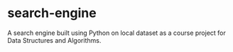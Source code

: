 # search-engine
A search engine built using Python on local dataset as a course project for Data Structures and Algorithms.
